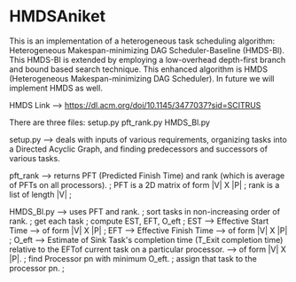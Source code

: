 # HMDSAniket
This is an implementation of a heterogeneous task scheduling algorithm: Heterogeneous Makespan-minimizing DAG Scheduler-Baseline (HMDS-Bl).
This HMDS-Bl is extended by employing a low-overhead depth-first branch and bound based search technique. This enhanced algorithm is HMDS (Heterogeneous Makespan-minimizing DAG Scheduler).
In future we will implement HMDS as well.

HMDS Link --> https://dl.acm.org/doi/10.1145/3477037?sid=SCITRUS

There are three files:
setup.py
pft_rank.py
HMDS_Bl.py

setup.py --> deals with inputs of various requirements, organizing tasks into a Directed Acyclic Graph, and finding predecessors and successors of various tasks.

pft_rank --> returns PFT (Predicted Finish Time) and rank (which is average of PFTs on all processors). ;
             PFT is a 2D matrix of form |V| X |P| ;
             rank is a list of length |V| ;
             
HMDS_Bl.py --> uses PFT and rank. ;
               sort tasks in non-increasing order of rank. ;
               get each task ;
               compute EST, EFT, O_eft ;
               EST --> Effective Start Time --> of form |V| X |P| ;
               EFT --> Effective Finish Time --> of form |V| X |P| ;
               O_eft --> Estimate of Sink Task's completion time (T_Exit completion time) relative to the EFTof current task on a particular processor. --> of form |V| X |P|. ;
               find Processor pn with minimum O_eft. ;
               assign that task to the processor pn. ;
